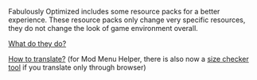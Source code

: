 Fabulously Optimized includes some resource packs for a better experience. These resource packs only change very specific resources, they do not change the look of game environment overall.

[What do they do?](https://fabulously-optimized.gitbook.io/modpack/readme/changed-options#resource-packs)

[How to translate?](https://fabulously-optimized.gitbook.io/modpack/readme/language-support#translating-mod-menu-helper) (for Mod Menu Helper, there is also now a [size checker tool](https://fabulously-optimized.github.io/Mod-Menu-Helper-Size-Checker/) if you translate only through browser)

